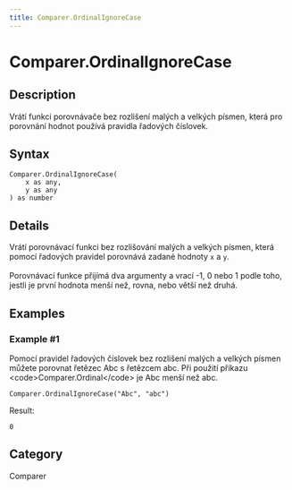 ```yaml
---
title: Comparer.OrdinalIgnoreCase
---
```


# Comparer.OrdinalIgnoreCase


## Description

Vrátí funkci porovnávače bez rozlišení malých a velkých písmen, která pro porovnání hodnot používá pravidla řadových číslovek.


## Syntax

```powerquery
Comparer.OrdinalIgnoreCase(
    x as any,
    y as any
) as number
```


## Details

Vrátí porovnávací funkci bez rozlišování malých a velkých písmen, která pomocí řadových pravidel porovnává zadané hodnoty  <code>x</code> a <code>y</code>.<br />        <br />        Porovnávací funkce přijímá dva argumenty a vrací -1, 0 nebo 1 podle toho, jestli je první hodnota menší než, rovna,  nebo větší než druhá.    


## Examples

### Example #1 
Pomocí pravidel řadových číslovek bez rozlišení malých a velkých písmen můžete porovnat řetězec Abc s řetězcem abc. Při použití příkazu &lt;code&gt;Comparer.Ordinal&lt;/code&gt; je Abc menší než abc. 
```powerquery
Comparer.OrdinalIgnoreCase("Abc", "abc")
```

Result: 
```powerquery
0
```




## Category
Comparer
